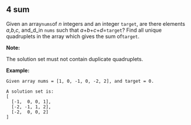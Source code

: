 ## 4 sum

Given an array`nums`of _n_ integers and an integer `target`, are there elements _a_,_b_,_c_, and_d_in  `nums` such that _a_+_b_+_c_+_d_=`target`? Find all unique quadruplets in the array which gives the sum of`target`.

**Note:**

The solution set must not contain duplicate quadruplets.

**Example:**

```
Given array nums = [1, 0, -1, 0, -2, 2], and target = 0.

A solution set is:
[
  [-1,  0, 0, 1],
  [-2, -1, 1, 2],
  [-2,  0, 0, 2]
]
```



